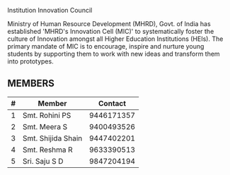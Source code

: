 Institution Innovation Council

Ministry of Human Resource Development (MHRD), Govt. of India has established 'MHRD's Innovation Cell (MIC)' to systematically foster the culture of Innovation amongst all Higher Education Institutions (HEIs). The primary mandate of MIC is to encourage, inspire and nurture young students by supporting them to work with new ideas and transform them into prototypes.

## MEMBERS

| # | Member | Contact |
| --- | --- | --- |
1 | Smt. Rohini PS | 9446171357
2 | Smt. Meera S | 9400493526
3 | Smt. Shijida Shain | 9447402201
4 | Smt. Reshma R | 9633390513
5 | Sri. Saju S D | 9847204194
